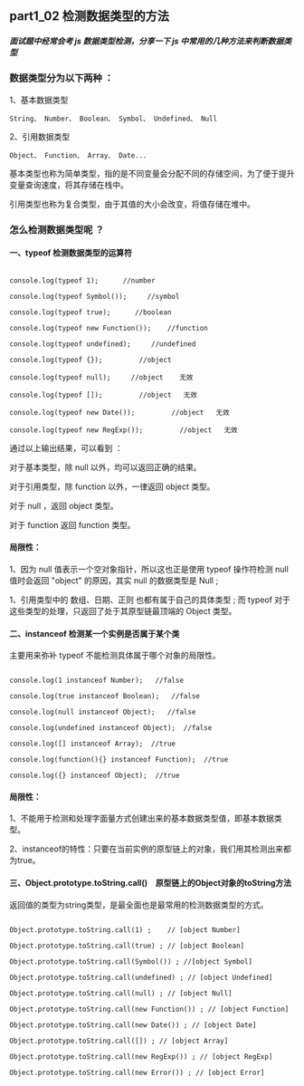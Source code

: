 ## part1_02 检测数据类型的方法

##### 面试题中经常会考 js 数据类型检测，分享一下 js 中常用的几种方法来判断数据类型

### 数据类型分为以下两种 ：

1、基本数据类型

`String、 Number、 Boolean、 Symbol、 Undefined、 Null`

2、引用数据类型

`Object、 Function、 Array、 Date...`

基本类型也称为简单类型，指的是不同变量会分配不同的存储空间，为了便于提升变量查询速度，将其存储在栈中。

引用类型也称为复合类型，由于其值的大小会改变，将值存储在堆中。

### 怎么检测数据类型呢 ？

#### 一、typeof   检测数据类型的运算符

```console.log(typeof '');      //string

console.log(typeof 1);      //number

console.log(typeof Symbol());     //symbol

console.log(typeof true);      //boolean
 
console.log(typeof new Function());    //function

console.log(typeof undefined);     //undefined

console.log(typeof {});         //object

console.log(typeof null);     //object    无效

console.log(typeof []);         //object   无效

console.log(typeof new Date());         //object   无效

console.log(typeof new RegExp());         //object   无效
```


通过以上输出结果，可以看到 ：

对于基本类型，除 null 以外，均可以返回正确的结果。

对于引用类型，除 function 以外，一律返回 object 类型。

对于 null ，返回 object 类型。

对于 function 返回  function 类型。

#### 局限性：

1、因为 null 值表示一个空对象指针，所以这也正是使用 typeof 操作符检测 null 值时会返回 "object" 的原因，其实 null 的数据类型是 Null ; 

1、引用类型中的 数组、日期、正则 也都有属于自己的具体类型 ; 而 typeof 对于这些类型的处理，只返回了处于其原型链最顶端的 Object 类型。



#### 二、instanceof   检测某一个实例是否属于某个类


主要用来弥补 typeof 不能检测具体属于哪个对象的局限性。


```console.log("1" instanceof String);   //false

console.log(1 instanceof Number);   //false

console.log(true instanceof Boolean);   //false

console.log(null instanceof Object);   //false

console.log(undefined instanceof Object);  //false

console.log([] instanceof Array);  //true

console.log(function(){} instanceof Function);  //true

console.log({} instanceof Object);  //true
```

#### 局限性：

1、不能用于检测和处理字面量方式创建出来的基本数据类型值，即基本数据类型。

2、instanceof的特性：只要在当前实例的原型链上的对象，我们用其检测出来都为true。

#### 三、Object.prototype.toString.call()　原型链上的Object对象的toString方法

返回值的类型为string类型，是最全面也是最常用的检测数据类型的方式。


```Object.prototype.toString.call('') ;   // [object String]

Object.prototype.toString.call(1) ;    // [object Number]

Object.prototype.toString.call(true) ; // [object Boolean]

Object.prototype.toString.call(Symbol()) ; //[object Symbol]

Object.prototype.toString.call(undefined) ; // [object Undefined]

Object.prototype.toString.call(null) ; // [object Null]

Object.prototype.toString.call(new Function()) ; // [object Function]

Object.prototype.toString.call(new Date()) ; // [object Date]

Object.prototype.toString.call([]) ; // [object Array]

Object.prototype.toString.call(new RegExp()) ; // [object RegExp]

Object.prototype.toString.call(new Error()) ; // [object Error]
```







